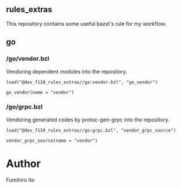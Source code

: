 rules_extras
---

This repository contains some useful bazel's rule for my workflow.

## go

### /go/vendor.bzl

Vendoring dependent modules into the repository.

```starlark
load("@dev_f110_rules_extras//go:vendor.bzl", "go_vendor")

go_vendor(name = "vendor")
```

### /go/grpc.bzl

Vendoring generated codes by protoc-gen-grpc into the repository.

```starlark
load("@dev_f110_rules_extras//go:grpc.bzl", "vendor_grpc_source")

vendor_grpc_source(name = "vendor")
```

# Author

Fumihiro Ito